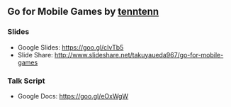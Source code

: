 ## Go for Mobile Games by [tenntenn](https://twitter.com/tenntenn)

### Slides

* Google Slides: https://goo.gl/cIvTb5
* Slide Share: http://www.slideshare.net/takuyaueda967/go-for-mobile-games


### Talk Script

* Google Docs: https://goo.gl/eOxWgW
